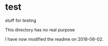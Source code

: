 # test
stuff for testing

This directory has no real purpose

I have now modified the readme on 2018-06-02.
